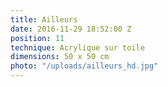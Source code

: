 ```yaml
---
title: Ailleurs
date: 2016-11-29 18:52:00 Z
position: 11
technique: Acrylique sur toile
dimensions: 50 x 50 cm
photo: "/uploads/ailleurs_hd.jpg"
---
```


